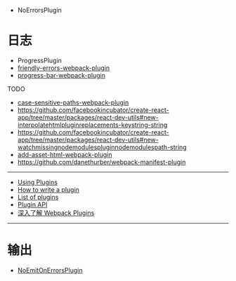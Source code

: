 - NoErrorsPlugin

# 日志
- ProgressPlugin
- [friendly-errors-webpack-plugin](https://www.npmjs.com/package/friendly-errors-webpack-plugin)
- [progress-bar-webpack-plugin](https://www.npmjs.com/package/progress-bar-webpack-plugin)



TODO

- [case-sensitive-paths-webpack-plugin](https://github.com/Urthen/case-sensitive-paths-webpack-plugin)
- https://github.com/facebookincubator/create-react-app/tree/master/packages/react-dev-utils#new-interpolatehtmlpluginreplacements-keystring-string
- https://github.com/facebookincubator/create-react-app/tree/master/packages/react-dev-utils#new-watchmissingnodemodulespluginnodemodulespath-string
- [add-asset-html-webpack-plugin](https://github.com/simenb/add-asset-html-webpack-plugin)
- https://github.com/danethurber/webpack-manifest-plugin

---

- [Using Plugins](http://webpack.github.io/docs/list-of-loaders.html)
- [How to write a plugin](http://webpack.github.io/docs/list-of-loaders.html)
- [List of plugins](http://webpack.github.io/docs/list-of-plugins.html)
- [Plugin API](http://webpack.github.io/docs/plugins.html)
- [深入了解 Webpack Plugins](https://rhadow.github.io/2015/05/30/webpack-loaders-and-plugins/)


---

# 输出
- [NoEmitOnErrorsPlugin](https://github.com/webpack/webpack/blob/master/lib/NoEmitOnErrorsPlugin.js)
